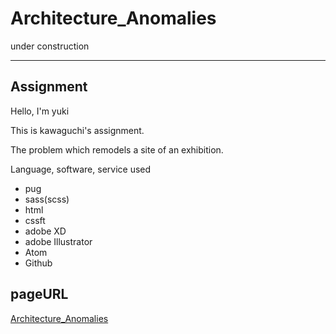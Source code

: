 # Architecture_Anomalies
under construction

---
## Assignment

Hello, I'm yuki

This is kawaguchi's assignment.

The problem which remodels a site of an exhibition.

Language, software, service used

- pug
- sass(scss)
- html
- cssft
- adobe XD
- adobe Illustrator
- Atom
- Github

## pageURL
<a href="https://usagino.github.io/Architecture_Anomalies.github.io/" target="_blank">Architecture_Anomalies</a>
